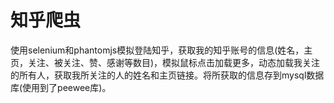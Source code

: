 # 知乎爬虫
使用selenium和phantomjs模拟登陆知乎，获取我的知乎账号的信息(姓名，主页，关注、被关注、赞、感谢等数目)，模拟鼠标点击加载更多，动态加载我关注的所有人，获取我所关注的人的姓名和主页链接。将所获取的信息存到mysql数据库(使用到了peewee库)。
